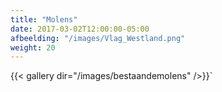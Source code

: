 ```yaml
---
title: "Molens"
date: 2017-03-02T12:00:00-05:00
afbeelding: "/images/Vlag_Westland.png"
weight: 20
---
```


{{< gallery dir="/images/bestaandemolens" />}}`